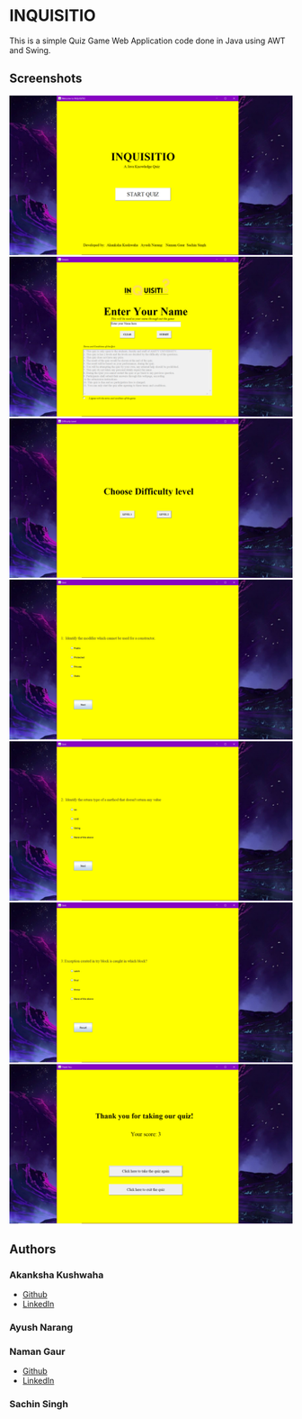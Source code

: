 # INQUISITIO

This is a simple Quiz Game Web Application code done in Java using AWT and Swing.

## Screenshots

![Screenshot 1](./screenshots/1.png)
![Screenshot 2](./screenshots/2.png)
![Screenshot 3](./screenshots/3.png)
![Screenshot 4](./screenshots/4.png)
![Screenshot 5](./screenshots/5.png)
![Screenshot 6](./screenshots/6.png)
![Screenshot 7](./screenshots/7.png)

## Authors

### Akanksha Kushwaha
- [Github](https://github.com/aku1310)
- [LinkedIn](https://www.linkedin.com/in/akankshakushwaha/)

### Ayush Narang
<!-- - [Github](https://github.com/)
- [LinkedIn](https://www.linkedin.com/in/) -->

### Naman Gaur
- [Github](https://github.com/namangaur2)
- [LinkedIn](https://www.linkedin.com/in/naman-gaur-054b581aa/)

### Sachin Singh
<!-- - [Github](https://github.com/)
- [LinkedIn](https://www.linkedin.com/in/) -->